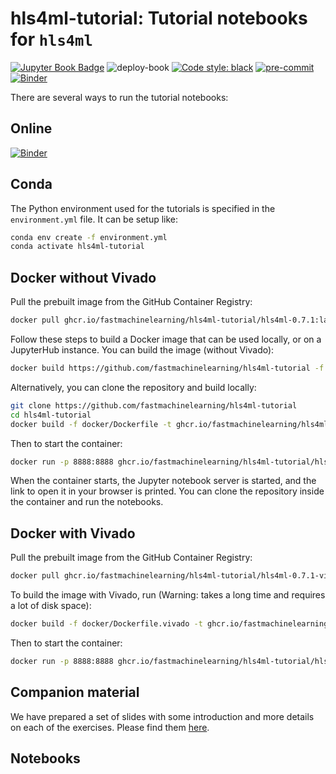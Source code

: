 # hls4ml-tutorial: Tutorial notebooks for `hls4ml`


[![Jupyter Book Badge](https://jupyterbook.org/badge.svg)](https://fastmachinelearning.org/hls4ml-tutorial)
![deploy-book](https://github.com/fastmachinelearning/hls4ml-tutorial/actions/workflows/deploy.yml/badge.svg)
[![Code style: black](https://img.shields.io/badge/code%20style-black-000000.svg)](https://github.com/psf/black)
[![pre-commit](https://img.shields.io/badge/pre--commit-enabled-brightgreen?logo=pre-commit&logoColor=white)](https://github.com/pre-commit/pre-commit)
[![Binder](https://mybinder.org/badge_logo.svg)](https://mybinder.org/v2/gh/fastmachinelearning/hls4ml-tutorial)


There are several ways to run the tutorial notebooks:
## Online
[![Binder](https://mybinder.org/badge_logo.svg)](https://mybinder.org/v2/gh/fastmachinelearning/hls4ml-tutorial)

## Conda
The Python environment used for the tutorials is specified in the `environment.yml` file.
It can be setup like:
```bash
conda env create -f environment.yml
conda activate hls4ml-tutorial
```

## Docker without Vivado
Pull the prebuilt image from the GitHub Container Registry:
```bash
docker pull ghcr.io/fastmachinelearning/hls4ml-tutorial/hls4ml-0.7.1:latest
```

Follow these steps to build a Docker image that can be used locally, or on a JupyterHub instance.
You can build the image (without Vivado):
```bash
docker build https://github.com/fastmachinelearning/hls4ml-tutorial -f docker/Dockerfile
```
Alternatively, you can clone the repository and build locally:
```bash
git clone https://github.com/fastmachinelearning/hls4ml-tutorial
cd hls4ml-tutorial
docker build -f docker/Dockerfile -t ghcr.io/fastmachinelearning/hls4ml-tutorial/hls4ml-0.7.1:latest .
```
Then to start the container:
```bash
docker run -p 8888:8888 ghcr.io/fastmachinelearning/hls4ml-tutorial/hls4ml-0.7.1:latest
```
When the container starts, the Jupyter notebook server is started, and the link to open it in your browser is printed.
You can clone the repository inside the container and run the notebooks.

## Docker with Vivado
Pull the prebuilt image from the GitHub Container Registry:
```bash
docker pull ghcr.io/fastmachinelearning/hls4ml-tutorial/hls4ml-0.7.1-vivado-2019.2:latest
```

To build the image with Vivado, run (Warning: takes a long time and requires a lot of disk space):
```bash
docker build -f docker/Dockerfile.vivado -t ghcr.io/fastmachinelearning/hls4ml-tutorial/hls4ml-0.7.1-vivado-2019.2:latest .
```
Then to start the container:
```bash
docker run -p 8888:8888 ghcr.io/fastmachinelearning/hls4ml-tutorial/hls4ml-0.7.1-vivado-2019.2:latest
```

## Companion material
We have prepared a set of slides with some introduction and more details on each of the exercises.
Please find them [here](https://docs.google.com/presentation/d/1c4LvEc6yMByx2HJs8zUP5oxLtY6ACSizQdKvw5cg5Ck/edit?usp=sharing).


## Notebooks
```{tableofcontents}
```
